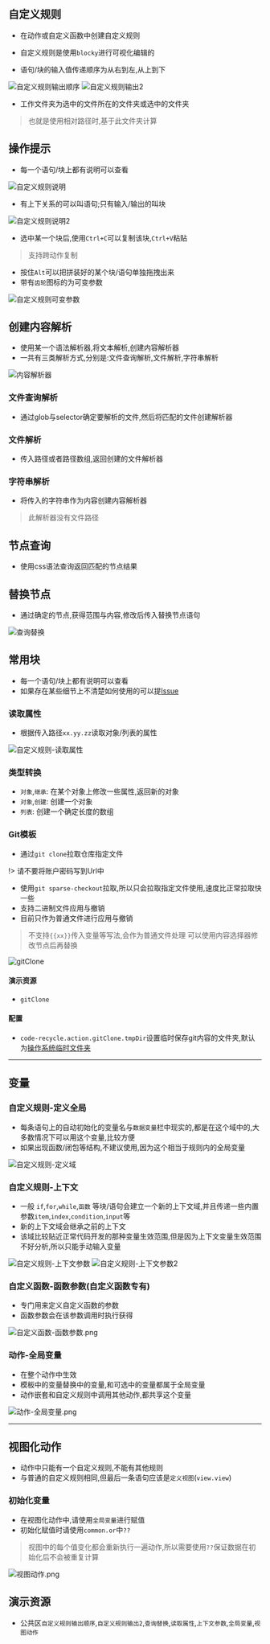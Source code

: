 ## 自定义规则
- 在动作或自定义函数中创建自定义规则
- 自定义规则是使用`blocky`进行可视化编辑的

- 语句/块的输入值传递顺序为从右到左,从上到下

![自定义规则输出顺序](../image/自定义规则输出顺序.png)
![自定义规则输出2](../image/自定义规则输出2.png)

- 工作文件夹为选中的文件所在的文件夹或选中的文件夹
> 也就是使用相对路径时,基于此文件夹计算
## 操作提示
- 每一个语句/块上都有说明可以查看

![自定义规则说明](../image/自定义规则说明.png)

- 有上下关系的可以叫语句;只有输入/输出的叫块

![自定义规则说明2](../image/自定义规则说明2.png)

- 选中某一个块后,使用`Ctrl+C`可以复制该块,`Ctrl+V`粘贴
> 支持跨动作复制
- 按住`Alt`可以把拼装好的某个块/语句单独拖拽出来
- 带有`齿轮`图标的为可变参数

![自定义规则可变参数](../image/自定义规则可变参数.png)

## 创建内容解析
- 使用某一个语法解析器,将文本解析,创建内容解析器
- 一共有三类解析方式,分别是:文件查询解析,文件解析,字符串解析

![内容解析器](../image/内容解析器.png)


###  文件查询解析
- 通过glob与selector确定要解析的文件,然后将匹配的文件创建解析器

### 文件解析
- 传入路径或者路径数组,返回创建的文件解析器

### 字符串解析
- 将传入的字符串作为内容创建内容解析器
> 此解析器没有文件路径

## 节点查询
- 使用css语法查询返回匹配的节点结果

## 替换节点
- 通过确定的节点,获得范围与内容,修改后传入替换节点语句

![查询替换](../image/查询替换.png)

## 常用块
- 每一个语句/块上都有说明可以查看
- 如果存在某些细节上不清楚如何使用的可以提[Issue](https://github.com/wszgrcy/code-recycle/issues)

### 读取属性
- 根据传入路径`xx.yy.zz`读取对象/列表的属性

![自定义规则-读取属性](../image/自定义规则-读取属性.png)

### 类型转换
- `对象`,`继承`: 在某个对象上修改一些属性,返回新的对象
- `对象`,`创建`: 创建一个对象
- `列表`: 创建一个确定长度的数组

### Git模板
- 通过`git clone`拉取仓库指定文件

!> 请不要将账户密码写到Url中

- 使用`git sparse-checkout`拉取,所以只会拉取指定文件使用,速度比正常拉取快一些
- 支持二进制文件应用与撤销
- 目前只作为普通文件进行应用与撤销
> 不支持`{{xx}}`传入变量等写法,会作为普通文件处理
> 可以使用内容选择器修改节点后再替换

![gitClone](../image/gitClone.png)

#### 演示资源
- `gitClone`

#### 配置
- `code-recycle.action.gitClone.tmpDir`设置临时保存git内容的文件夹,默认为[操作系统临时文件夹](https://nodejs.org/dist/latest-v20.x/docs/api/os.html#ostmpdir)

---

## 变量
### 自定义规则-定义全局
- 每条语句上的自动初始化的变量名与`数据变量`栏中现实的,都是在这个域中的,大多数情况下可以用这个变量,比较方便
- 如果出现函数/闭包等结构,不建议使用,因为这个相当于规则内的全局变量

![自定义规则-定义域](../image/自定义规则-定义域.png)


### 自定义规则-上下文
- 一般 `if`,`for`,`while`,`函数` 等块/语句会建立一个新的上下文域,并且传递一些内置参数`item`,`index`,`condition`,`input`等
- 新的上下文域会继承之前的上下文
- 该域比较贴近正常代码开发的那种变量生效范围,但是因为上下文变量生效范围不好分析,所以只能手动输入变量

![自定义规则-上下文参数](../image/自定义规则-上下文参数.png)
![自定义规则-上下文参数2](../image/自定义规则-上下文参数2.png)

### 自定义函数-函数参数(自定义函数专有)
- 专门用来定义自定义函数的参数
- 函数参数会在该参数调用时执行获得

![自定义函数-函数参数.png](../image/自定义函数-函数参数.png)

### 动作-全局变量
- 在整个动作中生效
- 模板中的变量替换中的变量,和可选中的变量都属于全局变量
- 动作嵌套和自定义规则中调用其他动作,都共享这个变量

![动作-全局变量.png](../image/动作-全局变量.png)

---

## 视图化动作
- 动作中只能有一个自定义规则,不能有其他规则
- 与普通的自定义规则相同,但最后一条语句应该是`定义视图`(`view.view`)

### 初始化变量
- 在视图化动作中,请使用`全局变量`进行赋值
- 初始化赋值时请使用`common.or`中`??`
> 视图中的每个值变化都会重新执行一遍动作,所以需要使用`??`保证数据在初始化后不会被重复计算

![视图动作.png](../image/视图动作.png)

## 演示资源
- 公共区`自定义规则输出顺序`,`自定义规则输出2`,`查询替换`,`读取属性`,`上下文参数`,`全局变量`,`视图动作`